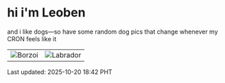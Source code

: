 # hi i'm Leoben

and i like dogs—so have some random dog pics that change whenever my CRON feels like it

|  |  |
|--------|----------|
| ![Borzoi](https://random-dog-vercel.vercel.app/api/random-borzoi?v=1760956946) | ![Labrador](https://random-dog-vercel.vercel.app/api/random-labrador?v=1760956946) |

Last updated: 2025-10-20 18:42 PHT
